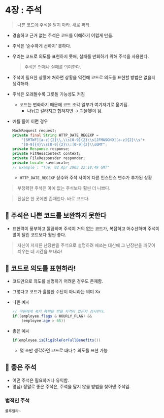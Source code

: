 # 4장 : 주석
> 나쁜 코드에 주석을 달지 마라. 새로 짜라.
> 
- 경솔하고 근거 없는 주석은 코드를 이해하기 어렵게 만듦.
- 주석은 ‘순수하게 선하지’ 못하다.
- 우리는 코드로 의도를 표현하지 못해, 실패를 만회하기 위해 주석을 사용한다.
    
    > 주석은 언제나 실패를 의미한다.
    > 
- 주석이 필요한 상황에 처하면 상황을 역전해 코드로 의도를 표현할 방법은 없을지 생각해라.
- 주석은 오래될수록 그릇될 가능성도 커짐
    - 코드는 변화하기 때문에 코드 조각 일부가 여기저기로 옮겨짐.
        - 나뉘고 갈라지고 합쳐지면 → 괴물😈이 됨.
- 예를 들어 이런 경우
    
    ```java
    MockRequest request;
    private final String HTTP_DATE_REGEXP =
    	"[SMTWF][a-z]{2}\\,\\s[0-9]{2}\\s[JFMASOND][a-z]{2}\\s"+
    	"[0-9]{4}\\s[0-9]{2}\\:[0-9]{2}\\sGMT";
    private Response response;
    private FitNessContext context;
    private FileResponsder responder;
    private Locale saveLocale;
    // Example : "Tue, 02 Apr 2003 22:18:49 GMT"
    ```
    
    - `HTTP_DATE_REGEXP` 상수와 주석 사이에 다른 인스턴스 변수가 추가된 상황

> 부정확한 주석은 아예 없는 주석보다 훨씬 더 나쁘다.
> 

> 진실은 한 곳에만 존재한다. 바로 코드다.
> 

## 📌 주석은 나쁜 코드를 보완하지 못한다

- 표현력이 풍부하고 깔끔하며 주석이 거의 없는 코드가, 복잡하고 어수선하며 주석이 많이 달린 코드보다 훨씬 좋다.

> 자신이 저지른 난장판을 주석으로 설명하려 애쓰는 대신에 그 난장판을 깨끗이 치우는 데 시간을 보내라!
> 

## 📌 코드로 의도를 표현하라!

- 코드만으로 의도를 설명하기 어려운 경우도 존재함.
- 그렇다고 코드가 훌륭한 수단이 아니라는 의미 Xx
- 나쁜 예시
    
    ```java
    // 직원에게 복지 혜택을 받을 자격이 있는지 검사한다.
    if((employee.flags & HOURLY_FLAG) &&
    	(employee.age > 65))
    ```
    
- 좋은 예시
    
    ```java
    if(employee.isEligibleForFullBenefits())
    ```
    
    - 몇 초만 생각하면 코드로 대다수 의도를 표현 가능

## 📌 좋은 주석

- 어떤 주석은 필요하거나 유익함.
- 명심) 정말로 좋은 주석은, 주석을 달지 않을 방법을 찾아낸 주석임.

### 법적인 주석

```java
룰루랄라~
```
